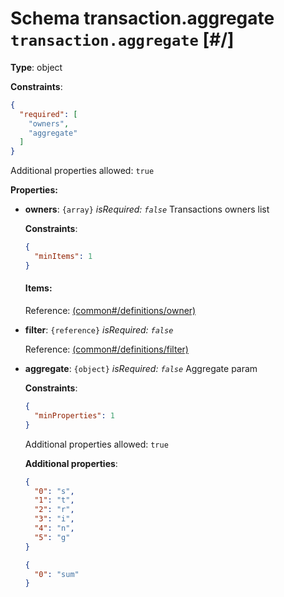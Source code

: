 # Schema transaction.aggregate `transaction.aggregate`  [#/]


**Type**: object





**Constraints**:

```json
{
  "required": [
    "owners",
    "aggregate"
  ]
}
```


Additional properties allowed: `true`


**Properties:**


 - **owners**: `{array}` *isRequired: `false`* Transactions owners list
    
    <a name="/properties/owners"/>
    
    
    
    
    
    **Constraints**:
    
    ```json
    {
      "minItems": 1
    }
    ```
    
    #### Items:
    
    
    Reference: <a href="common.md#/definitions/owner">  (common#/definitions/owner)</a>
    
 - **filter**: `{reference}` *isRequired: `false`* 
    
    Reference: <a href="common.md#/definitions/filter">  (common#/definitions/filter)</a>
    
 - **aggregate**: `{object}` *isRequired: `false`* Aggregate param
    
    <a name="/properties/aggregate"/>
    
    
    
    
    
    **Constraints**:
    
    ```json
    {
      "minProperties": 1
    }
    ```
    
    
    Additional properties allowed: `true`
    
    
    **Additional properties**:
    
    ```json
    {
      "0": "s",
      "1": "t",
      "2": "r",
      "3": "i",
      "4": "n",
      "5": "g"
    }
    ```
    
    ```json
    {
      "0": "sum"
    }
    ```
    

